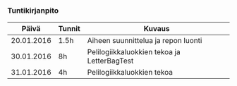 ### Tuntikirjanpito
Päivä | Tunnit | Kuvaus
--------------- | ----- | ------
20.01.2016 | 1.5h | Aiheen suunnittelua ja repon luonti
30.01.2016 | 8h | Pelilogiikkaluokkien tekoa ja LetterBagTest
31.01.2016 | 4h | Pelilogiikkaluokkien tekoa
